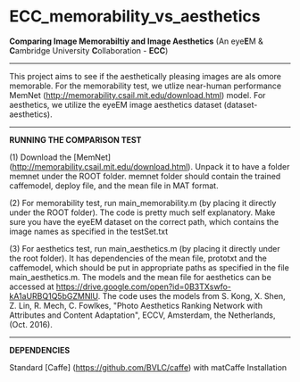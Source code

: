 # ECC_memorability_vs_aesthetics
**Comparing Image Memorabiltiy and Image Aesthetics** (An eye**E**M &amp; **C**ambridge University **C**ollaboration - **ECC**)

-----------------------------------------------------------
This project aims to see if the aesthetically pleasing images are als omore memorable. For the memorability test, we utlize near-human performance MemNet (http://memorability.csail.mit.edu/download.html) model. For aesthetics, we utilize the eyeEM image aesthetics dataset (dataset-aesthetics). 

-----------------------------------------------------------
**RUNNING THE COMPARISON TEST** 

(1) Download the [MemNet] (http://memorability.csail.mit.edu/download.html). Unpack it to have a folder memnet under the ROOT folder. memnet folder should contain the trained caffemodel, deploy file, and the mean file in MAT format. 

(2) For memorability test, run main_memorability.m (by placing it directly under the ROOT folder). The code is pretty much self explanatory. Make sure you have the eyeEM dataset on the correct path, which contains the image names as specified in the testSet.txt 

(3) For aesthetics test, run main_aesthetics.m (by placing it directly under the root folder). It has dependencies of the mean file, prototxt and the caffemodel, which should be put in appropriate paths as specified in the file main_aesthetics.m. The models and the mean file for aesthetics can be accessed at https://drive.google.com/open?id=0B3TXswfo-kA1aURBQ1Q5bGZMNlU. The code uses the models from S. Kong, X. Shen, Z. Lin, R. Mech, C. Fowlkes, "Photo Aesthetics Ranking Network with Attributes and Content Adaptation", ECCV, Amsterdam, the Netherlands, (Oct. 2016). 

-----------------------------------------------------------
**DEPENDENCIES** 

Standard [Caffe] (https://github.com/BVLC/caffe)  with matCaffe Installation 
